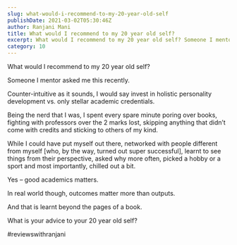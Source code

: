 ```yaml
---
slug: what-would-i-recommend-to-my-20-year-old-self
publishDate: 2021-03-02T05:30:46Z
author: Ranjani Mani
title: What would I recommend to my 20 year old self? 
excerpt: What would I recommend to my 20 year old self? Someone I mentor asked me this recently. Counter-intuitive as it sounds, I would say invest in holistic personality development vs. only stellar academic credentials. Being the nerd that I was, I spent every spare minute poring over books, fighting with professors over the 2 marks  ... 
category: 10
---
```


What would I recommend to my 20 year old self?

Someone I mentor asked me this recently.

Counter-intuitive as it sounds, I would say invest in holistic personality development vs. only stellar academic credentials.

Being the nerd that I was, I spent every spare minute poring over books, fighting with professors over the 2 marks lost, skipping anything that didn’t come with credits and sticking to others of my kind.

While I could have put myself out there, networked with people different from myself \[who, by the way, turned out super successful\], learnt to see things from their perspective, asked why more often, picked a hobby or a sport and most importantly, chilled out a bit.

Yes – good academics matters.

In real world though, outcomes matter more than outputs.

And that is learnt beyond the pages of a book.

What is your advice to your 20 year old self?

#reviewswithranjani